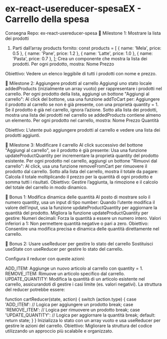 # ex-react-usereducer-spesaEX - Carrello della spesa
Consegna
Repo: ex-react-usereducer-spesa
📌 Milestone 1: Mostrare la lista dei prodotti
1. Parti dall’array products fornito:
const products = [
  { name: 'Mela', price: 0.5 },
  { name: 'Pane', price: 1.2 },
  { name: 'Latte', price: 1.0 },
  { name: 'Pasta', price: 0.7 },
];
Crea un componente che mostra la lista dei prodotti.
Per ogni prodotto, mostra:
Nome
Prezzo

Obiettivo: Vedere un elenco leggibile di tutti i prodotti con nome e prezzo.

📌 Milestone 2: Aggiungere prodotti al carrello
Aggiungi uno stato locale addedProducts (inizialmente un array vuoto) per rappresentare i prodotti nel carrello.
Per ogni prodotto della lista, aggiungi un bottone "Aggiungi al carrello":
Al click del bottone, usa una funzione addToCart per:
Aggiungere il prodotto al carrello se non è già presente, con una proprietà quantity = 1.
Se il prodotto è già nel carrello, ignora l’azione.
Sotto alla lista dei prodotti, mostra una lista dei prodotti nel carrello se addedProducts contiene almeno un elemento.
Per ogni prodotto nel carrello, mostra:
Nome
Prezzo
Quantità

Obiettivo: L’utente può aggiungere prodotti al carrello e vedere una lista dei prodotti aggiunti.

📌 Milestone 3: Modificare il carrello
Al click successivo del bottone "Aggiungi al carrello", se il prodotto è già presente:
Usa una funzione updateProductQuantity per incrementare la proprietà quantity del prodotto esistente.
Per ogni prodotto nel carrello, aggiungi un bottone "Rimuovi dal carrello":
Al click, usa una funzione removeFromCart per rimuovere il prodotto dal carrello.
Sotto alla lista del carrello, mostra il totale da pagare:
Calcola il totale moltiplicando il prezzo per la quantità di ogni prodotto e somma tutti i risultati.
Obiettivo: Gestire l’aggiunta, la rimozione e il calcolo del totale del carrello in modo dinamico.

🎯 Bonus 1: Modifica dinamica delle quantità
Al posto di mostrare solo il numero quantity, usa un input di tipo number:
Quando l’utente modifica il valore dell’input, usa la funzione updateProductQuantity per aggiornare la quantità del prodotto.
Migliora la funzione updateProductQuantity per gestire:
Numeri decimali: Forza la quantità a essere un numero intero.
Valori inferiori a 1: Non permettere quantità negative o pari a zero.
Obiettivo: Consentire una modifica precisa e dinamica delle quantità direttamente nel carrello.

🎯 Bonus 2: Usare useReducer per gestire lo stato del carrello
Sostituisci useState con useReducer per gestire lo stato del carrello.

Configura il reducer con queste azioni:

ADD_ITEM: Aggiunge un nuovo articolo al carrello con quantity = 1.
REMOVE_ITEM: Rimuove un articolo specifico dal carrello.
UPDATE_QUANTITY: Modifica la quantità di un articolo esistente nel carrello, assicurandoti di gestire i casi limite (es. valori negativi).
La struttura del reducer potrebbe essere:

function cartReducer(state, action) {
  switch (action.type) {
    case 'ADD_ITEM':
      // Logica per aggiungere un prodotto
      break;
    case 'REMOVE_ITEM':
      // Logica per rimuovere un prodotto
      break;
    case 'UPDATE_QUANTITY':
      // Logica per aggiornare la quantità
      break;
    default:
      return state;
  }
}
Inizializza lo stato con un array vuoto e usa useReducer per gestire le azioni del carrello.
Obiettivo: Migliorare la struttura del codice utilizzando un approccio più scalabile e organizzato.


